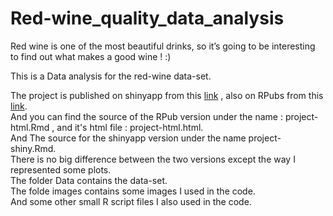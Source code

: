 # Red-wine_quality_data_analysis

Red wine is one of the most beautiful drinks, so it’s going to be interesting to find out what makes a good wine ! :)

This is a Data analysis for the red-wine data-set.  

The project is published on shinyapp from this [link]() , also on RPubs from this [link]().  
And you can find the source of the RPub version under the name : project-html.Rmd , and it's html file : project-html.html.    
And The source for the shinyapp version under the name project-shiny.Rmd.    
There is no big difference between the two versions except the way I represented some plots.  
The folder Data contains the data-set.  
The folde images contains some images I used in the code.  
And some other small R script files I also used in the code.  
